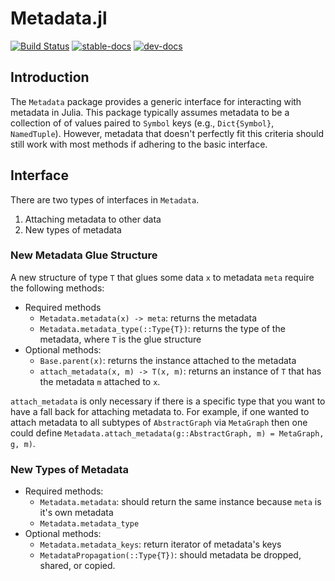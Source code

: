 # Metadata.jl

[![Build Status](https://travis-ci.com/Tokazama/Metadata.jl.svg?branch=master)](https://travis-ci.com/Tokazama/Metadata.jl)
[![stable-docs](https://img.shields.io/badge/docs-stable-blue.svg)](https://Tokazama.github.io/Metadata.jl/stable)
[![dev-docs](https://img.shields.io/badge/docs-dev-blue.svg)](https://Tokazama.github.io/Metadata.jl/dev)

## Introduction

The `Metadata` package provides a generic interface for interacting with metadata in Julia.
This package typically assumes metadata to be a collection of of values paired to `Symbol` keys (e.g., `Dict{Symbol}`, `NamedTuple`).
However, metadata that doesn't perfectly fit this criteria should still work with most methods if adhering to the basic interface.

## Interface

There are two types of interfaces in `Metadata`.
1. Attaching metadata to other data
2. New types of metadata

### New Metadata Glue Structure

A new structure of type `T` that glues some data `x` to metadata `meta` require the following methods:

* Required methods
  - `Metadata.metadata(x) -> meta`: returns the metadata
  - `Metadata.metadata_type(::Type{T})`: returns the type of the metadata, where `T` is the glue structure
* Optional methods:
  - `Base.parent(x)`: returns the instance attached to the metadata
  - `attach_metadata(x, m) -> T(x, m)`: returns an instance of `T` that has the metadata `m` attached to `x`.

`attach_metadata` is only necessary if there is a specific type that you want to have a fall back for attaching metadata to.
For example, if one wanted to attach metadata to all subtypes of `AbstractGraph` via `MetaGraph` then one could define `Metadata.attach_metadata(g::AbstractGraph, m) = MetaGraph, g, m)`.

### New Types of Metadata

* Required methods:
  - `Metadata.metadata`: should return the same instance because `meta` is it's own metadata
  - `Metadata.metadata_type`
* Optional methods:
  - `Metadata.metadata_keys`: return iterator of metadata's keys
  - `MetadataPropagation(::Type{T})`: should metadata be dropped, shared, or copied.

